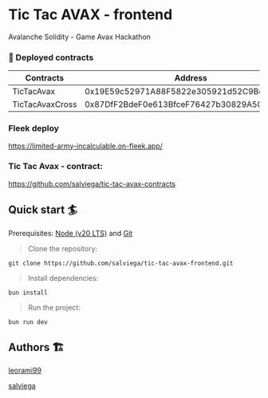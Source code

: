 # Tic Tac AVAX - frontend


Avalanche Solidity - Game Avax Hackathon

### 📜 Deployed contracts

| Contracts                | Address                                |
| ------------------------ | ------------------------------------------ |
| TicTacAvax        | 0x19E59c52971A88F5822e305921d52C9Bd1f06b4E |
| TicTacAvaxCross        | 0x87DfF2BdeF0e613BfceF76427b30829A50FaA395 |

### Fleek deploy

https://limited-army-incalculable.on-fleek.app/

### Tic Tac Avax - contract:

https://github.com/salviega/tic-tac-avax-contracts

## Quick start 🏄

Prerequisites: [Node (v20 LTS)](https://nodejs.org/en/download/) and [Git](https://git-scm.com/downloads)

> Clone the repository:

```
git clone https://github.com/salviega/tic-tac-avax-frontend.git
```

> Install dependencies:

```
bun install
```

> Run the project:

```
bun run dev
```

## Authors 🏗

[leorami99](https://github.com/LeoRami99/LeoRami99)

[salviega](https://github.com/salviega)
